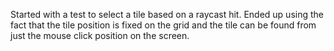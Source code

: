 Started with a test to select a tile based on a raycast hit. Ended up using the fact that the tile position is fixed on the grid and the tile can be found from just the mouse click position on the screen.
